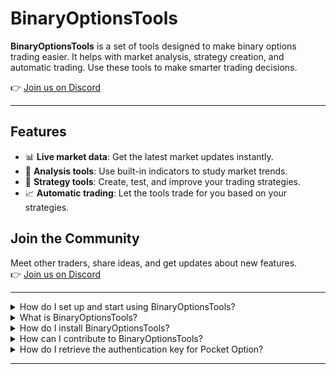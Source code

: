 # BinaryOptionsTools

**BinaryOptionsTools** is a set of tools designed to make binary options trading easier. It helps with market analysis, strategy creation, and automatic trading. Use these tools to make smarter trading decisions.

👉 [Join us on Discord](https://discord.gg/H8er9mbF4V)

---

## Features

- 📊 **Live market data**: Get the latest market updates instantly.
- 🔎 **Analysis tools**: Use built-in indicators to study market trends.
- 🤖 **Strategy tools**: Create, test, and improve your trading strategies.
- 📈 **Automatic trading**: Let the tools trade for you based on your strategies.

## Join the Community

Meet other traders, share ideas, and get updates about new features.  
👉 [Join us on Discord](https://discord.gg/H8er9mbF4V)

---

<details>
  <summary>How do I set up and start using BinaryOptionsTools?</summary>

  ### Prerequisite: Create a Virtual Environment
  Setting up a virtual environment helps manage dependencies better:

  #### On Windows:
  ```bash
  python -m venv env
  .\env\Scripts\activate
  ```

  #### On macOS/Linux:
  ```bash
  python3 -m venv env
  source env/bin/activate
  ```

  ### Installation Steps
  1. **Clone the Repository**
      ```bash
      git clone https://github.com/theshadow76/BinaryOptionsTools.git
      ```
     ```bash
      cd BinaryOptionsTools
      ```

  2. **Install Dependencies**
      ```bash
      pip install .
      ```

  3. **Run the Application**
      ```bash
      python setup.py
      ```
</details>

<details>
  <summary>What is BinaryOptionsTools?</summary>

  BinaryOptionsTools is a collection of tools to help you trade binary options better. It offers live data, analysis tools, strategy development, and automatic trading features.

</details>

<details>
  <summary>How do I install BinaryOptionsTools?</summary>

  Follow these steps:

  1. **Clone the repository:**
      ```bash
      git clone https://github.com/theshadow76/BinaryOptionsTools.git
      ```

  2. **Go to the project folder:**
      ```bash
      cd BinaryOptionsTools
      ```

  3. **Install required files:**
      ```bash
      pip install .
      ```

</details>

<details>
  <summary>How can I contribute to BinaryOptionsTools?</summary>

  We welcome help from everyone! Whether you find bugs, suggest improvements, or add new features, we encourage you to contribute.

  ### How to Contribute
  1. Fork the project.
  2. Create a new branch for your changes.
  3. Write clear and detailed commit messages.
  4. Open a pull request and explain your changes.

</details>

<details>
  <summary>How do I retrieve the authentication key for Pocket Option?</summary>

  Follow these steps to get your auth key from Pocket Option:

  1. **Go to Pocket Option Website**
      Open [Pocket Option](https://pocketoption.com/en/cabinet/) in your browser.

  2. **Open Developer Tools**
      Press `CTRL + Shift + I` to open Developer Tools. Then, go to the **Network** tab.

  3. **Refresh the Network Activity**
      Press `CTRL + R` to refresh and see new network activity.

  4. **Find WebSocket Activity**
      Click on **WS** (WebSocket) in the **Network** tab.

  5. **Locate the Auth Key**
      Click on the last WebSocket line under **WS**, then go to **Messages** on the right panel. Look for `auth`. Right-click the WebSocket line and select **Copy Message** to save the auth key.

</details>

---
